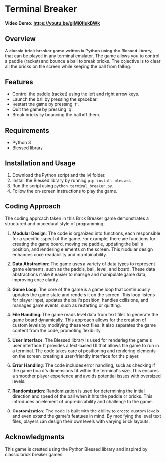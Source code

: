 # Terminal Breaker
#### Video Demo:  https://youtu.be/giMj0HukBWk

## Overview
A classic brick breaker game written in Python using the Blessed library, that can be played in any terminal emulator. The game allows you to control a paddle (racket) and bounce a ball to break bricks. The objective is to clear all the bricks on the screen while keeping the ball from falling.

## Features
- Control the paddle (racket) using the left and right arrow keys.
- Launch the ball by pressing the spacebar.
- Restart the game by pressing 'r'.
- Quit the game by pressing 'q'.
- Break bricks by bouncing the ball off them.

## Requirements
- Python 3
- Blessed library 

## Installation and Usage
1. Download the Python script and the lvl folder.
2. Install the Blessed library by running `pip install blessed`.
3. Run the script using `python terminal_breaker.py`.
4. Follow the on-screen instructions to play the game.

## Coding Approach
The coding approach taken in this Brick Breaker game demonstrates a structured and procedural style of programming:

1. **Modular Design**: The code is organized into functions, each responsible for a specific aspect of the game. For example, there are functions for creating the game board, moving the paddle, updating the ball's position, and rendering elements on the screen. This modular design enhances code readability and maintainability.

2. **Data Abstraction**: The game uses a variety of data types to represent game elements, such as the paddle, ball, level, and board. These data abstractions make it easier to manage and manipulate game data, improving code clarity.

3. **Game Loop**: The core of the game is a game loop that continuously updates the game state and renders it on the screen. This loop listens for player input, updates the ball's position, handles collisions, and manages game events, such as restarting or quitting.

4. **File Handling**: The game reads level data from text files to generate the game board dynamically. This approach allows for the creation of custom levels by modifying these text files. It also separates the game content from the code, promoting flexibility.

5. **User Interface**: The Blessed library is used for rendering the game's user interface. It provides a text-based UI that allows the game to run in a terminal. The code takes care of positioning and rendering elements on the screen, creating a user-friendly interface for the player.

6. **Error Handling**: The code includes error handling, such as checking if the game board's dimensions fit within the terminal's size. This ensures a smoother player experience and avoids potential issues with oversized levels.

7. **Randomization**: Randomization is used for determining the initial direction and speed of the ball when it hits the paddle or bricks. This introduces an element of unpredictability and challenge to the game.

8. **Customization**: The code is built with the ability to create custom levels and even extend the game's features in mind. By modifying the level text files, players can design their own levels with varying brick layouts.

## Acknowledgments
This game is created using the Python Blessed library and inspired by classic brick breaker games.
